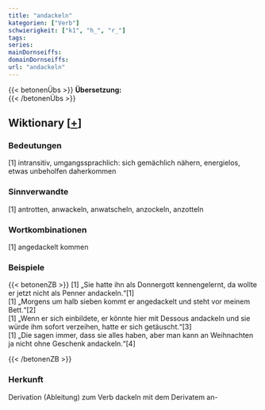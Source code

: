 ```yaml
---
title: "andackeln"
kategorien: ["Verb"]
schwierigkeit: ["k1", "h_", "r_"]
tags:
series:
mainDornseiffs:
domainDornseiffs:
url: "andackeln"
---
```


{{< betonenÜbs >}}
**Übersetzung:**  
{{< /betonenÜbs >}}

## Wiktionary [[+](https://de.wiktionary.org/wiki/andackeln)]

### Bedeutungen
[1] intransitiv, umgangssprachlich: sich gemächlich nähern, energielos, etwas unbeholfen daherkommen  

### Sinnverwandte
[1] antrotten, anwackeln, anwatscheln, anzockeln, anzotteln  

### Wortkombinationen
[1] angedackelt kommen  

### Beispiele
{{< betonenZB >}}
[1] „Sie hatte ihn als Donnergott kennengelernt, da wollte er jetzt nicht als Penner andackeln.“[1]  
[1] „Morgens um halb sieben kommt er angedackelt und steht vor meinem Bett.“[2]  
[1] „Wenn er sich einbildete, er könnte hier mit Dessous andackeln und sie würde ihm sofort verzeihen, hatte er sich getäuscht.“[3]  
[1] „Die sagen immer, dass sie alles haben, aber man kann an Weihnachten ja nicht ohne Geschenk andackeln.“[4]  

{{< /betonenZB >}}
### Herkunft
Derivation (Ableitung) zum Verb dackeln mit dem Derivatem an-  



